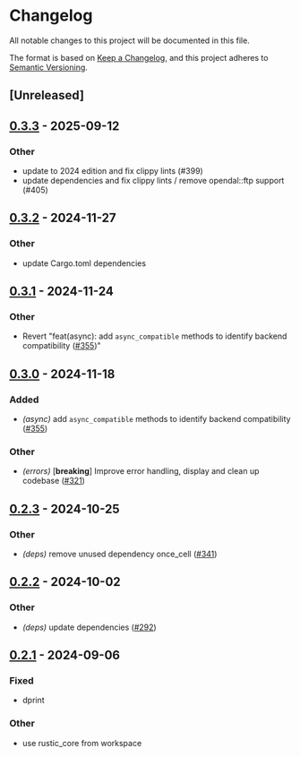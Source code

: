 # Changelog
All notable changes to this project will be documented in this file.

The format is based on [Keep a Changelog](https://keepachangelog.com/en/1.0.0/),
and this project adheres to [Semantic Versioning](https://semver.org/spec/v2.0.0.html).

## [Unreleased]

## [0.3.3](https://github.com/rustic-rs/rustic_core/compare/rustic_testing-v0.3.2...rustic_testing-v0.3.3) - 2025-09-12

### Other

- update to 2024 edition and fix clippy lints (#399)
- update dependencies and fix clippy lints / remove opendal::ftp support (#405)

## [0.3.2](https://github.com/rustic-rs/rustic_core/compare/rustic_testing-v0.3.1...rustic_testing-v0.3.2) - 2024-11-27

### Other

- update Cargo.toml dependencies

## [0.3.1](https://github.com/rustic-rs/rustic_core/compare/rustic_testing-v0.3.0...rustic_testing-v0.3.1) - 2024-11-24

### Other

- Revert "feat(async): add `async_compatible` methods to identify backend compatibility ([#355](https://github.com/rustic-rs/rustic_core/pull/355))"

## [0.3.0](https://github.com/rustic-rs/rustic_core/compare/rustic_testing-v0.2.3...rustic_testing-v0.3.0) - 2024-11-18

### Added

- *(async)* add `async_compatible` methods to identify backend compatibility ([#355](https://github.com/rustic-rs/rustic_core/pull/355))

### Other

- *(errors)* [**breaking**] Improve error handling, display and clean up codebase ([#321](https://github.com/rustic-rs/rustic_core/pull/321))

## [0.2.3](https://github.com/rustic-rs/rustic_core/compare/rustic_testing-v0.2.2...rustic_testing-v0.2.3) - 2024-10-25

### Other

- *(deps)* remove unused dependency once_cell ([#341](https://github.com/rustic-rs/rustic_core/pull/341))

## [0.2.2](https://github.com/rustic-rs/rustic_core/compare/rustic_testing-v0.2.1...rustic_testing-v0.2.2) - 2024-10-02

### Other

- *(deps)* update dependencies ([#292](https://github.com/rustic-rs/rustic_core/pull/292))

## [0.2.1](https://github.com/rustic-rs/rustic_core/compare/rustic_testing-v0.2.0...rustic_testing-v0.2.1) - 2024-09-06

### Fixed
- dprint

### Other
- use rustic_core from workspace
